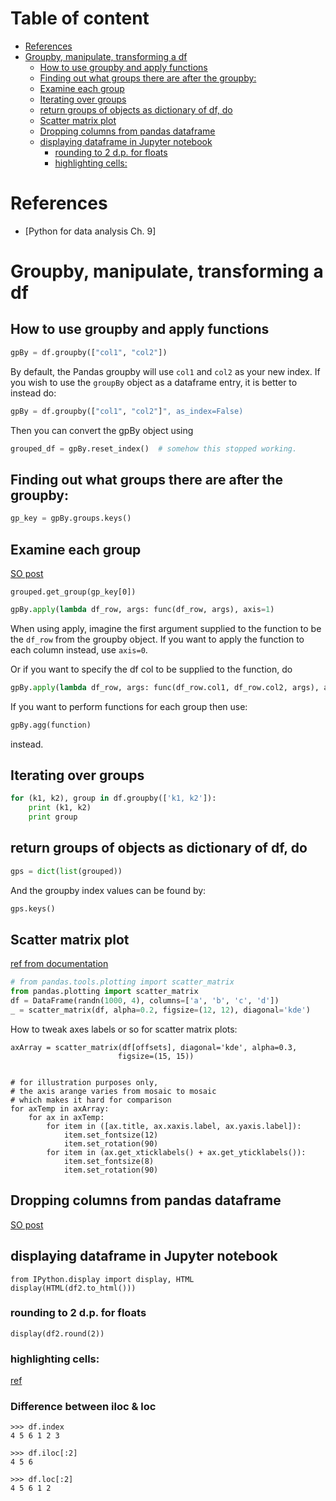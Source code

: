 # Table of content

<!-- toc -->

- [References](#references)
- [Groupby, manipulate, transforming a df](#groupby-manipulate-transforming-a-df)
  * [How to use groupby and apply functions](#how-to-use-groupby-and-apply-functions)
  * [Finding out what groups there are after the groupby:](#finding-out-what-groups-there-are-after-the-groupby)
  * [Examine each group](#examine-each-group)
  * [Iterating over groups](#iterating-over-groups)
  * [return groups of objects as dictionary of df, do](#return-groups-of-objects-as-dictionary-of-df-do)
  * [Scatter matrix plot](#scatter-matrix-plot)
  * [Dropping columns from pandas dataframe](#dropping-columns-from-pandas-dataframe)
  * [displaying dataframe in Jupyter notebook](#displaying-dataframe-in-jupyter-notebook)
    + [rounding to 2 d.p. for floats](#rounding-to-2-dp-for-floats)
    + [highlighting cells:](#highlighting-cells)

<!-- tocstop -->

# References 
* [Python for data analysis Ch. 9]

# Groupby, manipulate, transforming a df 
## How to use groupby and apply functions
```Python
gpBy = df.groupby(["col1", "col2"])
```
By default, the Pandas groupby will use `col1` and `col2` as your new index.
If you wish to use the `groupBy` object as a dataframe entry, it is better to instead do:
```Python
gpBy = df.groupby(["col1", "col2"]", as_index=False)
```



Then you can convert the gpBy object using
```Python
grouped_df = gpBy.reset_index()  # somehow this stopped working.
```

## Finding out what groups there are after the groupby:
```Python
gp_key = gpBy.groups.keys()
```
## Examine each group
[SO post](http://stackoverflow.com/questions/22407798/pandas-group-by-how-to-reset-indexes-for-all-groups-in-one-step)
```
grouped.get_group(gp_key[0])
```


```Python
gpBy.apply(lambda df_row, args: func(df_row, args), axis=1)
```
When using apply, imagine the first argument supplied to the function 
to be the `df_row` from the groupby object.
If you want to apply the function to each column instead, use `axis=0`.

Or if you want to specify the df col to be supplied to the function, do
```Python
gpBy.apply(lambda df_row, args: func(df_row.col1, df_row.col2, args), axis=1)
```

If you want to perform functions for each group then use:
```Python
gpBy.agg(function)
```
instead.


## Iterating over groups
```Python
for (k1, k2), group in df.groupby(['k1, k2']):
    print (k1, k2)
    print group
```


## return groups of objects as dictionary of df, do
```Python
gps = dict(list(grouped))
```
And the groupby index values can be found by:
```Python
gps.keys()
```

## Scatter matrix plot
[ref from documentation](http://pandas.pydata.org/pandas-docs/version/0.15.0/visualization.html#visualization-scatter-matrix)
```Python
# from pandas.tools.plotting import scatter_matrix
from pandas.plotting import scatter_matrix
df = DataFrame(randn(1000, 4), columns=['a', 'b', 'c', 'd'])
_ = scatter_matrix(df, alpha=0.2, figsize=(12, 12), diagonal='kde')
```

How to tweak axes labels or so for scatter matrix plots:
```
axArray = scatter_matrix(df[offsets], diagonal='kde', alpha=0.3,
                        figsize=(15, 15))


# for illustration purposes only, 
# the axis arange varies from mosaic to mosaic 
# which makes it hard for comparison
for axTemp in axArray:
    for ax in axTemp: 
        for item in ([ax.title, ax.xaxis.label, ax.yaxis.label]): 
            item.set_fontsize(12)
            item.set_rotation(90)
        for item in (ax.get_xticklabels() + ax.get_yticklabels()):
            item.set_fontsize(8)
            item.set_rotation(90)
```

## Dropping columns from pandas dataframe
[SO post](http://stackoverflow.com/questions/13411544/delete-column-from-pandas-dataframe)    


## displaying dataframe in Jupyter notebook 
```
from IPython.display import display, HTML
display(HTML(df2.to_html()))
```

### rounding to 2 d.p. for floats
```
display(df2.round(2))
```

### highlighting cells:
[ref](https://stackoverflow.com/questions/41555678/highlighting-multiple-cells-in-different-colors-with-pandas)
### Difference between iloc & loc
```
>>> df.index 
4 5 6 1 2 3

>>> df.iloc[:2]
4 5 6 

>>> df.loc[:2]
4 5 6 1 2 
```

